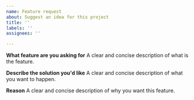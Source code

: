 ```yaml
---
name: Feature request
about: Suggest an idea for this project
title: ''
labels: ''
assignees: ''

---
```


**What feature are you asking for**
A clear and concise description of what is the feature.

**Describe the solution you'd like**
A clear and concise description of what you want to happen.

**Reason**
A clear and concise description of why you want this feature.
